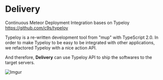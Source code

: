 # Delivery

Continuous Meteor Deployment Integration bases on Typeloy <https://github.com/c9s/typeloy>

Typeloy is a re-written development tool from "mup" with TypeScript 2.0. In order to make Typeloy to be easy to be integrated with other applications,
we refactored Typeloy with a nice action API.

And therefore, **Delivery** can use Typeloy API to ship the softwares to the target servers.

![Imgur](http://i.imgur.com/Y4y9CSK.png)
